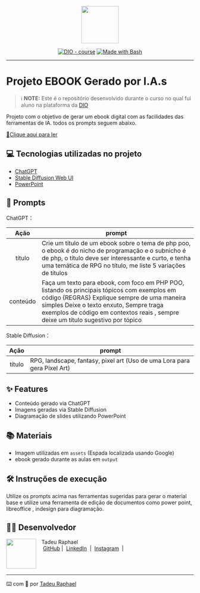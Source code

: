 <p align="center">
    <img width="100" src=".github/assets/banner.png">
</p>


<p align="center">
<a href="https://dio.me/"><img src="https://img.shields.io/badge/DIO-Course-28DA77?logo=youtube" alt="DIO - course"></a>
<a href="https://www.gnu.org/software/bash/" title="Go to Bash homepage"><img src="https://img.shields.io/badge/Prompt-Project-blue?logo=gnu-bash&amp;logoColor=white" alt="Made with Bash"></a></p>

-------

# Projeto EBOOK Gerado por I.A.s


 > ℹ️ **NOTE:** Este é o repositório desenvolvido durante o curso no qual fui aluno na plataforma da [DIO](https://dio.me)

Projeto com o objetivo de gerar um ebook digital com as facilidades das ferramentas de IA. todos os prompts
seguem abaixo.

<a href="https://github.com/felipeAguiarCode/prompts-recipe-to-create-a-ebook/blob/main/output/ebook%20-%20css%20jedi%20output.pdf" title="View PDF now"> 📕Clique aqui para ler</a>

## 💻 Tecnologias utilizadas no projeto

- [ChatGPT](https://chat.openai.com/) 
- [Stable Diffusion Web UI](https://github.com/AUTOMATIC1111/stable-diffusion-webui)
- [PowerPoint](https://www.microsoft.com/en/microsoft-365/powerpoint)

## 🧠 Prompts


ChatGPT：

|   Ação   | prompt                                                                                                                                                                                                                                                                         |
| :------: | ------------------------------------------------------------------------------------------------------------------------------------------------------------------------------------------------------------------------------------------------------------------------------ |
|  título  | Crie um título de um ebook sobre o tema de php poo, o ebook é do nicho de programação e o subnicho é de php, o título deve ser interessante e curto, e tenha uma temática de RPG no título, me liste 5 variações de títulos                                                        |
| conteúdo | Faça um texto para ebook, com foco em PHP POO, listando os principais tópicos com exemplos em código {REGRAS} Explique sempre de uma maneira simples Deixe o texto enxuto, Sempre traga exemplos de código em contextos reais , sempre deixe um título sugestivo por tópico |


Stable Diffusion：

|  Ação  | prompt                                                                                 |
| :----: | -------------------------------------------------------------------------------------- |
| título | RPG, landscape, fantasy, pixel art (Uso de uma Lora para gera Pixel Art) |

## ✨ Features

- Conteúdo gerado via ChatGPT
- Imagens geradas via Stable Diffusion
- Diagramação de slides utilizando PowerPoint

## 📚 Materiais

- Imagem utilizadas em `assets` (Espada localizada usando Google)
- ebook gerado durante as aulas em `output`

## 🛠️ Instruções de execução

Utilize os prompts acima nas ferramentas sugeridas para gerar o material base e utilize uma ferramenta de edição de documentos como power point, libreoffice , indesign para diagramação.

## 👨‍💻 Desenvolvedor

<p>
    <img 
      align=left 
      margin=10 
      width=80 
      src="https://avatars.githubusercontent.com/u/42009335?s=96&v=4"
    />
    <p>&nbsp&nbsp Tadeu Raphael<br>
    &nbsp&nbsp&nbsp
    <a href="https://github.com/Tadeu-Raphael">
    GitHub</a>&nbsp;|&nbsp;
    <a href="https://www.linkedin.com/in/tadeu-raphael/">LinkedIn</a>
&nbsp;|&nbsp;
    <a href="https://www.instagram.com/tadeu.raphael99/">
    Instagram</a>
&nbsp;|&nbsp;</p>
</p>
<br/><br/>
<p>

---

⌨️ com 💜 por [Tadeu Raphael](https://github.com/Tadeu-Raphael)